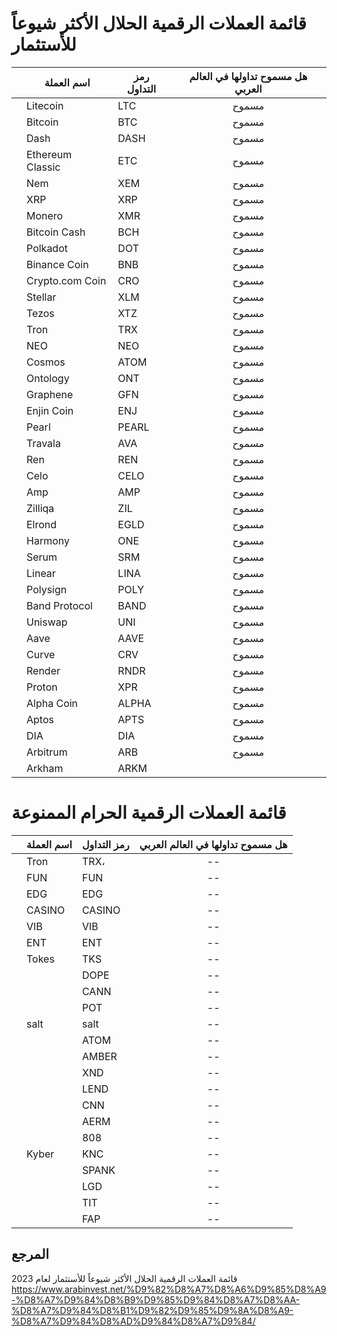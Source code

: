 # قائمة العملات الرقمية الحلال الأكثر شيوعاً للأستثمار


|    |   اسم العملة   |  رمز التداول  |  هل مسموح تداولها في العالم العربي |
|---|---|---|:-:|
|  | Litecoin   | LTC   |   مسموح  |
|  | Bitcoin   |  BTC  |  مسموح  |
|  | Dash   |DASH    | مسموح  |
|  |Ethereum Classic  |  ETC | مسموح |
|  | Nem |  XEM | مسموح |
|  | XRP | XRP | مسموح |
|  | Monero | XMR | مسموح |
|  | Bitcoin Cash | BCH | مسموح |
|  | Polkadot | DOT | مسموح |
|  | Binance Coin | BNB | مسموح |
|  | Crypto.com Coin | CRO | مسموح |
|  | Stellar|  XLM| مسموح |
|  | Tezos|  XTZ| مسموح |
|  | Tron|  TRX| مسموح |
|  | NEO|  NEO| مسموح |
|  | Cosmos|  ATOM| مسموح |
|  | Ontology |  ONT| مسموح |
|  | Graphene| GFN | مسموح |
|  | Enjin Coin |  ENJ | مسموح |
|  | Pearl| PEARL | مسموح |
|  | Travala| AVA | مسموح |
|  | Ren |REN  | مسموح |
|  | Celo| CELO | مسموح |
|  | Amp|  AMP| مسموح |
|  | Zilliqa| ZIL | مسموح |
|  | Elrond | EGLD | مسموح |
|  | Harmony | ONE | مسموح |
|  | Serum | SRM | مسموح |
|  | Linear | LINA | مسموح |
|  | Polysign | POLY | مسموح |
|  | Band Protocol |  BAND| مسموح |
|  | Uniswap | UNI  | مسموح |
|  | Aave | AAVE  | مسموح |
|  | Curve | CRV  | مسموح |
|  | Render |  RNDR | مسموح |
|  | Proton |  XPR | مسموح |
|  | Alpha Coin | ALPHA | مسموح |
|  | Aptos | APTS | مسموح |
|  | DIA |  DIA| مسموح |
|  | Arbitrum  | ARB | مسموح |
| |Arkham| ARKM||



# قائمة العملات الرقمية الحرام الممنوعة

|    |   اسم العملة   |  رمز التداول  |  هل مسموح تداولها في العالم العربي |
|---|---|---|:-:|
|  | Tron   | TRX،   |   --  |
|  | FUN | FUN  | -- |
|  | EDG |  EDG | -- |
|  | CASINO |  CASINO | -- |
|  | VIB | VIB  | -- |
|  | ENT | ENT | -- |
|  | Tokes | TKS | -- |
|  | |  DOPE | -- |
|  | | CANN  | -- |
|  | | POT   | -- |
|  | salt |  salt  | -- |
|  | | ATOM   | -- |
|  | | AMBER  | -- |
|  | |  XND | -- |
|  | |  LEND  | -- |
|  | |  CNN | -- |
|  | |  AERM | -- |
|  | |  808 | -- |
|  | Kyber | KNC  | -- |
|  | | SPANK  | -- |
|  | | LGD  | -- |
|  | |  TIT | -- |
|  | |  FAP | -- |


 
## المرجع

قائمة العملات الرقمية الحلال الأكثر شيوعاً للأستثمار لعام 2023
<https://www.arabinvest.net/%D9%82%D8%A7%D8%A6%D9%85%D8%A9-%D8%A7%D9%84%D8%B9%D9%85%D9%84%D8%A7%D8%AA-%D8%A7%D9%84%D8%B1%D9%82%D9%85%D9%8A%D8%A9-%D8%A7%D9%84%D8%AD%D9%84%D8%A7%D9%84/>
